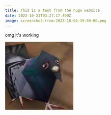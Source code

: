 ```yaml
---
title: This is a test from the hugo website
date: 2023-10-23T03:27:17.490Z
image: screenshot-from-2023-10-04-19-09-00.png
---
```

o﻿mg it's working

![wa](screenshot-from-2023-10-04-19-09-00.png "pipipi")